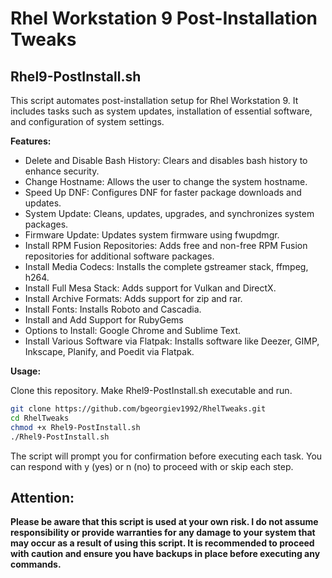 # Rhel Workstation 9 Post-Installation Tweaks

## Rhel9-PostInstall.sh
This script automates post-installation setup for Rhel Workstation 9. It includes tasks such as system updates, installation of essential software, and configuration of system settings.

**Features:**

- Delete and Disable Bash History: Clears and disables bash history to enhance security.
- Change Hostname: Allows the user to change the system hostname.
- Speed Up DNF: Configures DNF for faster package downloads and updates.
- System Update: Cleans, updates, upgrades, and synchronizes system packages.
- Firmware Update: Updates system firmware using fwupdmgr.
- Install RPM Fusion Repositories: Adds free and non-free RPM Fusion repositories for additional software packages.
- Install Media Codecs: Installs the complete gstreamer stack, ffmpeg, h264.
- Install Full Mesa Stack: Adds support for Vulkan and DirectX.
- Install Archive Formats: Adds support for zip and rar.
- Install Fonts: Installs Roboto and Cascadia.
- Install and Add Support for RubyGems
- Options to Install: Google Chrome and Sublime Text.
- Install Various Software via Flatpak: Installs software like Deezer, GIMP, Inkscape, Planify, and Poedit via Flatpak.

**Usage:**

Clone this repository. Make Rhel9-PostInstall.sh executable and run.

```bash
git clone https://github.com/bgeorgiev1992/RhelTweaks.git
cd RhelTweaks
chmod +x Rhel9-PostInstall.sh
./Rhel9-PostInstall.sh
```

The script will prompt you for confirmation before executing each task. You can respond with y (yes) or n (no) to proceed with or skip each step.

## Attention:

**Please be aware that this script is used at your own risk. I do not assume responsibility or provide warranties for any damage to your system that may occur as a result of using this script. It is recommended to proceed with caution and ensure you have backups in place before executing any commands.**
